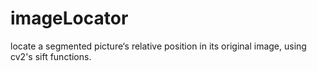 # imageLocator
locate a segmented picture‘s relative position in its original image, using cv2's sift functions.
